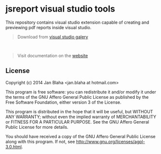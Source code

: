 jsreport visual studio tools
=======

This repository contains visual studio extension capable of creating and previewing pdf reports inside visual studio.

> Download from [visual studio galery](http://visualstudiogallery.msdn.microsoft.com/b684060e-5785-461f-832a-ffb0243a3874)

<br/>

> Visit documentation on the [website](http://jsreport.net/learn/visual-studio-extension)

## License 

Copyright (c) 2014 Jan Blaha &lt;jan.blaha at hotmail.com&gt;

This program is free software: you can redistribute it and/or modify
it under the terms of the GNU Affero General Public License as
published by the Free Software Foundation, either version 3 of the
License.

This program is distributed in the hope that it will be useful,
but WITHOUT ANY WARRANTY; without even the implied warranty of
MERCHANTABILITY or FITNESS FOR A PARTICULAR PURPOSE. See the
GNU Affero General Public License for more details.

You should have received a copy of the GNU Affero General Public License
along with this program. If not, see http://www.gnu.org/licenses/agpl-3.0.html.